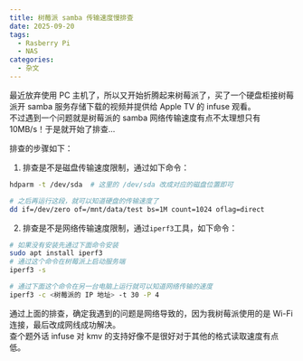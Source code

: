 ```yaml
---
title: 树莓派 samba 传输速度慢排查
date: 2025-09-20
tags:
  - Rasberry Pi
  - NAS
categories:
  - 杂文
---
```


最近放弃使用 PC 主机了，所以又开始折腾起来树莓派了，买了一个硬盘柜接树莓派开 samba 服务存储下载的视频并提供给 Apple TV 的 infuse 观看。  
不过遇到一个问题就是树莓派的 samba 网络传输速度有点不太理想只有 10MB/s！于是就开始了排查...

<!-- more -->

排查的步骤如下：

1. 排查是不是磁盘传输速度限制，通过如下命令：

```bash
hdparm -t /dev/sda  # 这里的 /dev/sda 改成对应的磁盘位置即可

# 之后再运行这段，就可以知道硬盘的传输速度了
dd if=/dev/zero of=/mnt/data/test bs=1M count=1024 oflag=direct
```

2. 排查是不是网络传输速度限制，通过`iperf3`工具，如下命令：

```bash
# 如果没有安装先通过下面命令安装
sudo apt install iperf3
# 通过这个命令在树莓派上启动服务端
iperf3 -s

# 通过下面这个命令在另一台电脑上运行就可以知道网络传输的速度
iperf3 -c <树莓派的 IP 地址> -t 30 -P 4
```

通过上面的排查，确定我遇到的问题是网络导致的，因为我树莓派使用的是 Wi-Fi 连接，最后改成网线成功解决。  
查个题外话 infuse 对 kmv 的支持好像不是很好对于其他的格式读取速度有点低。

<GiscusComments />
